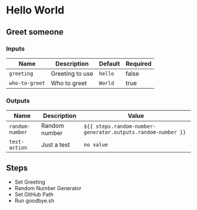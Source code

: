 # Hello World

## Greet someone

### Inputs

| Name | Description | Default | Required |
|------|-------------|---------|----------|
| `greeting` | Greeting to use | `hello` | false |
| `who-to-greet` | Who to greet | `World` | true |


### Outputs

| Name | Description | Value |
|------|-------------|-------|
| `random-number` | Random number | `${{ steps.random-number-generator.outputs.random-number }}` |
| `test-action` | Just a test | `no value` |


## Steps

- Set Greeting
- Random Number Generator
- Set GitHub Path
- Run goodbye.sh